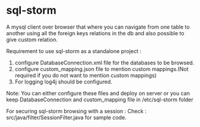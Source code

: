 # sql-storm
A mysql client over browser that where you can navigate from one table to another using all the foreign keys relations in the db and also possible to give custom relation.


Requirement to use sql-storm as a standalone project :

1. configure DatabaseConnection.xml file for the databases to be browsed.
2. configure custom_mapping.json file to mention custom mappings.(Not required if you do not want to mention custom mappings)
3. For logging log4j should be configured. 

Note:
You can either configure these files and deploy on server or you can keep DatabaseConnection and custom_mapping file in /etc/sql-storm folder

For securing sql-storm browsing with a session : 
Check : src/java/filter/SessionFilter.java  for sample code.
